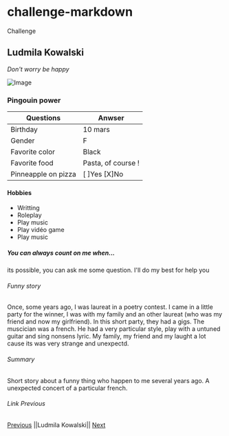 # challenge-markdown
Challenge

## Ludmila Kowalski

*Don't worry be happy*

![Image](./images/received_153420096832332)

### Pingouin power 

Questions | Anwser
------------ | -------------
Birthday | 10 mars
Gender | F
Favorite color | Black
Favorite food | Pasta, of course !
Pinneapple on pizza | [ ]Yes [X]No


#### Hobbies

* Writting
* Roleplay
* Play music
* Play vidéo game
* Play music

##### You can always count on me when...

its possible, you can ask me some question. I'll do my best for help you


###### Funny story

Once, some years ago, I was laureat in a poetry contest. I came in a little party for the winner, I was with my family and an other laureat (who was my friend and now my girlfriend). In this short party, they had a gigs. The muscician was a french. He had a very particular style, play with a untuned guitar and sing nonsens lyric. My family, my friend and my laught a lot cause its was very strange and unexpectd.

###### Summary

Short story about a funny thing who happen to me several years ago. A unexpected concert of a particular french.

###### Link Previous

[Previous](https://github.com/MessDorchies/Challenge-MarkDown/blob/77a7943144499aa77fa7134bd72a4f7db0d8e566/README.md)
||Ludmila Kowalski||
[Next](https://github.com/ArnaudLosson/Challenge-Markdown/blob/7f0769448fe105dce98cb3069d69aa46a7f9445b/README.md) 
